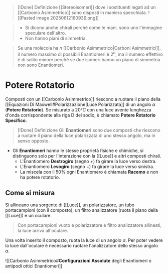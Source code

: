 >[!Done] Definizione
>[[Stereoisomeri]] dove i sostituenti legati ad un [[Carbonio Asimmetrico]] sono disposti in maniera specchiata.
>![[Pasted image 20250612160936.png]]

>- Si dicono anche chirali perchè come le mani, sono uno l'immagine speculare dell'altro.
>- Non hanno piani di simmetria.

>Se una molecola ha $n$ [[Carbonio Asimmetrico|Carboni Asimmetrici]], il numero massimo di possibili Enantiomeri è $2^n$, ma il numero effettivo è di solito minore perchè se due isomeri hanno un piano di simmetria non sono Enantiomeri.
# Potere Rotatorio
Composti con un [[Carbonio Asimmetrico]] riescono a ruotare il piano della [[Equazioni Di Maxwell#Polarizzazione|Luce Polarizzata]] di un angolo $\alpha$ (__Potere Rotatorio__). Se misurato a $20°C$ con una luce avente lunghezza d'onda corrispondente alla riga D del sodio, è chiamato __Potere Rotatorio Specifico__.
>[!Done] Definizione
>Gli __Enantiomeri__ sono due composti che riescono a ruotare il piano della luce polarizzata di uno stesso angolo, ma in senso opposto.

- Gli __Enantiomeri__ hanno le stesse proprietà fisiche e chimiche, si distinguono solo per l'interazione con la [[Luce]] e altri composti chirali.
	- L'Enantiomero __Destrogiro__ (segno $+$) fa girare la luce verso destra.
	- L'Enantiomero __Levogiro__ (segno $-$) fa girare la luce verso sinistra.
	- La miscela con il $50\%$ ogni Enantiomero è chiamata __Racemo__ e non ha potere rotatorio.
## Come si misura
Si allineano una sorgente di [[Luce]], un polarizzatore, un tubo portacampioni (con il composto), un filtro analizzatore (ruota il piano della [[Luce]]) e un oculare.
>Con portacampioni vuoto e polarizzatore e filtro analizzatore allineati, la luce arriva all'oculare.

Una volta inserito il composto, ruota la luce di un angolo $\alpha$. Per poter vedere la luce dall'oculare è necessario ruotare l'analizzatore dello stesso angolo $\alpha$. 


![[Carbonio Asimmetrico#**Configurazioni Assolute** degli Enantiomeri o antipodi ottici Enantiomeri]]
